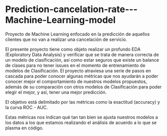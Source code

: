 # Prediction-cancelation-rate---Machine-Learning-model

Proyecto de Machine Learning enfocado en la predicción de aquellos clientes que no van a realizar una cancelación de servicio.



El presente proyecto tiene como objeto realizar un profundo EDA (Exploratory Data Analysis) y verificar que se trata de manera correcta de un modelo de clasificación, así como estar seguros que existe un balance de clases para no tener issues en el momento de entrenamiento de modelos de Clasificación.
El proyecto atraviesa una serie de pasos en cascada para poder conocer algunas métricas que nos ayudarán a poder conocer mejor el comportamiento de nuestros modelos propuestos, además de su comparación con otros modelos de Clasificación para poder elegir el mejor, y así, tener una mejor predicción.

El objetivo está delimitado por las métricas como la exactitud (accuracy) y la curva ROC - AUC.

Estas métricas nos índican qué tan tan bien se ajusta nuestros modelos a los datos a los que estamos realizando el análisis de acuerdo a lo que se plasma en código. 
